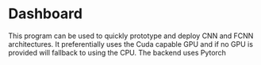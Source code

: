 # Dashboard
This program can be used to quickly prototype and deploy CNN and FCNN architectures. It preferentially uses the Cuda capable GPU and if no GPU is provided will fallback to using the CPU. The backend uses Pytorch 
